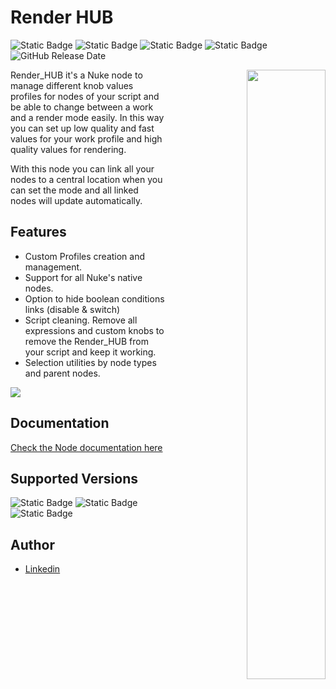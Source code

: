 # Render HUB

![Static Badge](https://img.shields.io/badge/DCC-Nuke-yellow?style=flat) 
![Static Badge](https://img.shields.io/badge/Python-grey?style=flat&logo=python&logoSize=auto) 
![Static Badge](https://img.shields.io/badge/TCL-grey?style=flat&logo=nuke&logoColor=yellow&logoSize=auto)
![Static Badge](https://img.shields.io/badge/Node-Group-lightgrey?logo=nuke&logoColor=yellow)
![GitHub Release Date](https://img.shields.io/github/release-date/JorgeHI/RenderHUB)

<picture align="right" width="50%" >
    <source srcset="https://github.com/user-attachments/assets/38d8a1d0-adb6-4608-b4e8-989a8470d02c"  media="(prefers-color-scheme: dark)" align="right" width="50%" >
    <img src="https://github.com/user-attachments/assets/6f963aa2-7e6a-42dd-8a07-09f8dd8a3874" align="right" width="50%" >
</picture>
Render_HUB it's a Nuke node to manage different knob values profiles for nodes of your script and be able to change between a work and a render mode easily. In this way you can set up low quality and fast values for your work profile and high quality values for rendering.

With this node you can link all your nodes to a central location when you can set the mode and all linked nodes will update automatically.



## Features

- Custom Profiles creation and management.
- Support for all Nuke's native nodes.
- Option to hide boolean conditions links (disable & switch)
- Script cleaning. Remove all expressions and custom knobs to remove the Render_HUB from your script and keep it working.
- Selection utilities by node types and parent nodes.

<picture width="50%" >
    <source srcset="https://github.com/user-attachments/assets/4adba0f0-0f04-46ce-a4b9-72e1161698e2"  media="(prefers-color-scheme: dark)">
    <img src="https://github.com/user-attachments/assets/7d8e6833-18ac-40e3-8f9b-b422c4ee8696">
</picture>

## Documentation
[Check the Node documentation here](documentation.md)

## Supported Versions

![Static Badge](https://img.shields.io/badge/Nuke-%3E%3D13.0-yellow?style=flat&logo=nuke&logoColor=yellow&logoSize=auto)
![Static Badge](https://img.shields.io/badge/Nuke%20Licence-Commercial-yellow?logo=Nuke&logoColor=yellow)
![Static Badge](https://img.shields.io/badge/Python-%3E%3D3.6-blue?style=flat&logo=python&logoSize=auto)



## Author

- [Linkedin](https://www.linkedin.com/in/jorgehi-vfx/)

